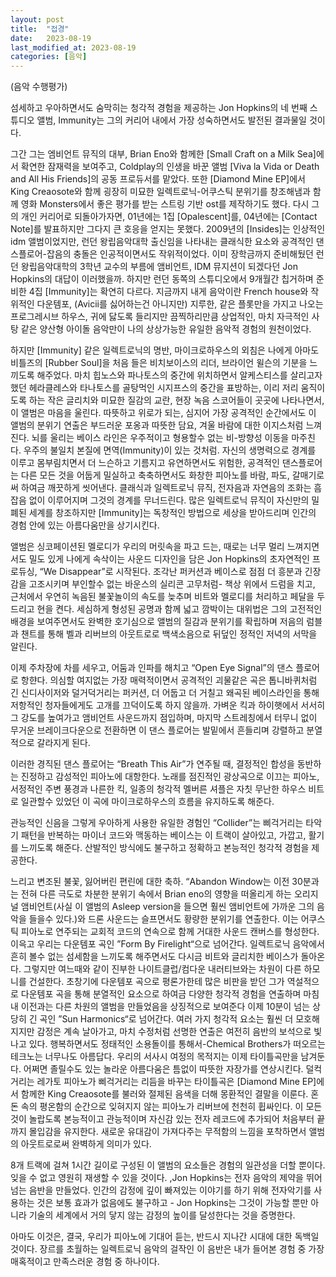 ```yaml
---
layout: post
title:  "접경"
date:   2023-08-19
last_modified_at: 2023-08-19
categories: [음악]
---
```


(음악 수행평가)


섬세하고 우아하면서도 숨막히는 청각적 경험을 제공하는 Jon Hopkins의 네 번째 스튜디오 앨범, Immunity는 그의 커리어 내에서 가장 성숙하면서도 발전된 결과물일 것이다.

그간 그는 엠비언트 뮤직의 대부, Brian Eno와 함께한 [Small Craft on a Milk Sea]에서 확연한 잠재력을 보여주고, Coldplay의 인생을 바꾼 앨범 [Viva la Vida or Death and All His Friends]의 공동 프로듀서를 맡았다. 또한 [Diamond Mine EP]에서 King Creaosote와 함께 굉장히 미묘한 일렉트로닉-어쿠스틱 분위기를 창조해냄과 함께 영화 Monsters에서 좋은 평가를 받는 스트링 기반 ost를 제작하기도 했다. 다시 그의 개인 커리어로 되돌아가자면,   01년에는 1집 [Opalescent]를, 04년에는 [Contact Note]를 발표하지만 그다지 큰 호응을 얻지는 못했다. 2009년의 [Insides]는 인상적인 idm 앨범이었지만, 런던 왕립음악대학 출신임을 나타내는 클래식한 요소와 공격적인 댄스플로어-잡음의 충돌은 인공적이면서도 작위적이었다. 이미 장학금까지 준비해뒀던 런던 왕립음악대학의 3학년 교수의 부름에 앰비언트, IDM 뮤지션이 되겠다던 Jon Hopkins의 대답이 이러했을까. 하지만 런던 동쪽의 스튜디오에서 9개월간 칩거하며 준비한 4집 [Immunity]는 확연히 다르다. 지금까지 내게 음악이란 French house와 작위적인 다운템포, (Avicii를 싫어하는건 아니지만) 지루한, 같은 플롯만을 가지고 나오는 프로그레시브 하우스, 귀에 닳도록 들리지만 끔찍하리만큼 상업적인, 마치 자극적인 사탕 같은 양산형 아이돌 음악만이 나의 상상가능한 유일한 음악적 경험의 원천이었다.

하지만 [Immunity] 같은 일렉트로닉의 명반, 마이크로하우스의 외침은 나에게 아마도 비틀즈의 [Rubber Soul]을 처음 들은 비치보이스의 리더, 브라이언 윌슨의 기분을 느끼도록 해주었다. 마치 힙노스와 파나토스의 중간에 위치하면서 알케스티스를 살리고자했던 헤라클레스와 타나토스를 골탕먹인 시지프스의 중간을 표방하는, 이리 저리 움직이도록 하는 작은 글리치와 미묘한 질감의 교란, 현장 녹음 스코어들이 곳곳에 나타나면서, 이 앨범은 마음을 울린다. 따뜻하고 위로가 되는, 심지어 가장 공격적인 순간에서도 이 앨범의 분위기 연출은 부드러운 포옹과 따뜻한 담요, 겨울 바람에 대한 이지스처럼 느껴진다. 뇌를 울리는 베이스 라인은 우주적이고 형용할수 없는 비-방향성 이동을 마주친다. 우주의 불일치 본질에 면역(Immunity)이 있는 것처럼. 자신의 생명력으로 경계를 이루고 몸부림치면서 더 느슨하고 기름지고 유연하면서도 위험한, 공격적인 댄스플로어는 다른 모든 것을 어둡게 밀실하고 축축하면서도 화창한 피아노를 바람, 파도, 갈매기로써 하여금 깨끗하게 씻어낸다. 클래식과 일렉트로닉 뮤직, 전자음과 자연음의 조화는 흠잡음 없이 이루어지며 그것의 경계를 무너드린다. 많은 일렉트로닉 뮤직이 자신만의 밀폐된 세계를 창조하지만 [Immunity]는 독창적인 방법으로 세상을 받아드리며 인간의 경험 안에 있는 아름다움만을 상기시킨다.

앨범은 싱코페이션된 멜로디가 우리의 머릿속을 파고 드는, 때로는 너무 멀리 느껴지면서도 밀도 있게 나에게 속삭이는 사운드 디자인을 담은 Jon Hopkins의 초자연적인 프로듀싱, “We Disappear”로 시작된다. 조각난 퍼커션과 베이스로 점점 더 흥분과 긴장감을 고조시키며 부인할수 없는 바운스의 실리콘 고무처럼- 책상 위에서 드럼을 치고, 근처에서 우연히 녹음된 불꽃놀이의 속도를 늦추며 비트와 멜로디를 처리하고 페달을 두드리고 현을 켠다. 세심하게 형성된 공명과 함께 넓고 깜박이는 대위법은 그의 고전적인 배경을 보여주면서도 완벽한 호기심으로 앨범의 질감과 분위기를 확립하며 저음의 럼블과 챈트를 통해 벨과 리버브의 아웃트로로 백색소음으로 뒤덮인 정적인 저녁의 서막을 알린다.

이제 주차장에 차를 세우고, 어둠과 인파를 해치고 “Open Eye Signal”의 댄스 플로어로 항햔다. 의심할 여지없는 가장 매력적이면서 공격적인 괴물같은 곡은 톱니바퀴처럼 긴 신디사이저와 덜거덕거리는 퍼커션, 더 어둡고 더 거칠고 왜곡된 베이스라인을 통해 저항적인 청자들에게도 고개를 끄덕이도록 하지 않을까. 가벼운 킥과 하이햇에서 서서히 그 강도를 높여가고 앰비언트 사운드까지 점입하며, 마지막 스트레칭에서 터무니 없이 무거운 브레이크다운으로 전환하면 이 댄스 플로어는 발밑에서 흔들리며 강렬하고 분열적으로 갈라지게 된다.

이러한 경직된 댄스 플로어는 “Breath This Air”가 연주될 때, 결정적인 합성을 동반하는 진정하고 감성적인 피아노에 대항한다. 노래를 점진적인 광상곡으로 이끄는 피아노, 서정적인 주변 풍경과 나른한 킥, 일종의 청각적 멜버른 셔플은 자칫 무난한 하우스 비트로 일관할수 있었던 이 곡에 마이크로하우스의 흐름을 유지하도록 해준다.

관능적인 신음을 그렇게 우아하게 사용한 유일한 경험인 “Collider”는 삐걱거리는 타악기 패턴을 반복하는 마이너 코드와 맥동하는 베이스는 이 트랙이 살아있고, 가깝고, 활기를 느끼도록 해준다. 산발적인 방식에도 불구하고 정확하고 본능적인 청각적 경험을 제공한다.

느리고 변조된 불꽃, 잃어버린 편린에 대한 축하. “Abandon Window는 이전 30분과는 전혀 다른 극도로 차분한 분위기 속에서 Brian eno의 영향을 떠올리게 하는 오리지널 앰비언트(사실 이 앨범의 Asleep version을 들으면 훨씬 앰비언트에 가까운 그의 음악을 들을수 있다.)와 드론 사운드는 슬프면서도 황량한 분위기를 연출한다. 이는 어쿠스틱 피아노로 연주되는 교회적 코드의 연속으로 함께 거대한 사운드 캔버스를 형성한다. 이윽고 우리는 다운템포 곡인 ”Form By Firelight“으로 넘어간다. 일렉트로닉 음악에서 흔히 볼수 없는 섬세함을 느끼도록 해주면서도 다시금 비트와 글리치한 베이스가 돌아온다. 그렇지만 여느때와 같이 진부한 나이트클럽/컴다운 내러티브와는 차원이 다른 하모니를 건설한다. 초창기에 다운템포 곡으로 평론가한테 많은 비판을 받던 그가 역설적으로 다운템포 곡을 통해 분열적인 요소으로 하여금 다양한 청각적 경험을 연출하며 마침내 이전과는 다른 차원의 앨범을 만들었음을 상징적으로 보여준다 이제 10분이 넘는 상당히 긴 곡인 ”Sun Harmonics“로 넘어간다. 여러 가지 청각적 요소는 훨씬 더 모호해지지만 감정은 계속 날아가고, 마치 수정처럼 선명한 연출은 여전히 음반의 보석으로 빛나고 있다. 행복하면서도 정태적인 소용돌이를 통해서-Chemical Brothers가 떠오르는 테크노는 너무나도 아름답다. 우리의 서사시 여정의 목적지는 이제 타이틀곡만을 남겨둔다. 어쩌면 졸릴수도 있는 놀라운 아름다움은 틈없이 따뜻한 자장가를 연상시킨다. 덜컥거리는 레가토 피아노가 삐걱거리는 리듬을 바꾸는 타이틀곡은 [Diamond Mine EP]에서 함께한 King Creaosote를 불러와 절제된 음색을 더해 몽환적인 결말을 이룬다. 혼돈 속의 평온함의 순간으로 잊혀지지 않는 피아노가 리버브에 천천히 휩싸인다. 이 모든 것이 놀랍도록 본능적이고 관능적이며 자신감 있는 전자 레코드에 추가되어 처음부터 끝까지 몰입감을 유지한다. 새로운 유대감이 가져다주는 무적함의 느낌을 포착하면서 앨범의 아웃트로로써 완벽하게 의미가 있다.

8개 트랙에 걸쳐 1시간 길이로 구성된 이 앨범의 요소들은 경험의 일관성을 더할 뿐이다.  잊을 수 없고 영원히 재생할 수 있을 것이다. ,Jon Hopkins는 전자 음악의 제약을 뛰어넘는 음반을 만들었다. 인간의 감정에 깊이 빠져있는 이야기를 하기 위해 전자악기를 사용하는 것은 보통 효과가 없음에도 불구하고 - Jon Hopkins는 그것이 가능할 뿐만 아니라 기술의 세계에서 거의 닿지 않는 감정의 높이를 달성한다는 것을 증명한다.

아마도 이것은, 결국, 우리가 피아노에 기대어 듣는, 반드시 지나간 시대에 대한 독백일 것이다. 장르를 초월하는 일렉트로닉 음악의 걸작인 이 음반은 내가 들어본 경험 중 가장 매혹적이고 만족스러운 경험 중 하나이다.
